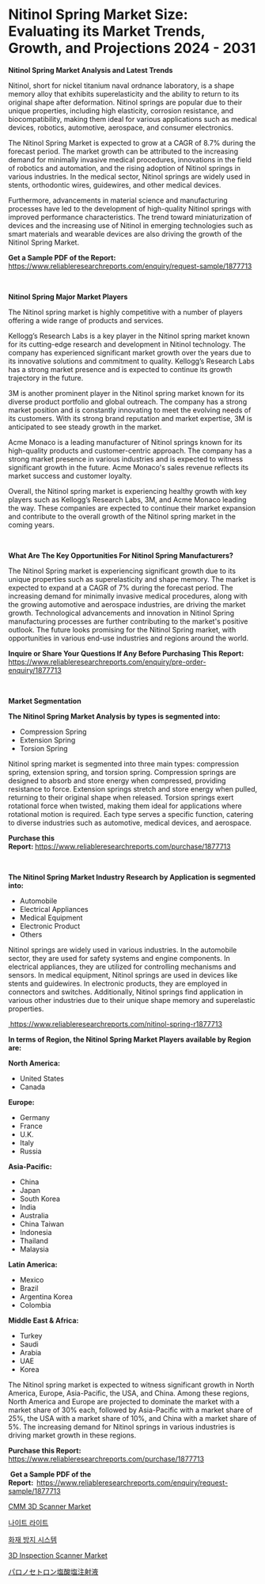 <p><h1>Nitinol Spring Market Size: Evaluating its Market Trends, Growth, and Projections 2024 - 2031</h1></p><p><strong>Nitinol Spring Market Analysis and Latest Trends</strong></p>
<p><p>Nitinol, short for nickel titanium naval ordnance laboratory, is a shape memory alloy that exhibits superelasticity and the ability to return to its original shape after deformation. Nitinol springs are popular due to their unique properties, including high elasticity, corrosion resistance, and biocompatibility, making them ideal for various applications such as medical devices, robotics, automotive, aerospace, and consumer electronics.</p><p>The Nitinol Spring Market is expected to grow at a CAGR of 8.7% during the forecast period. The market growth can be attributed to the increasing demand for minimally invasive medical procedures, innovations in the field of robotics and automation, and the rising adoption of Nitinol springs in various industries. In the medical sector, Nitinol springs are widely used in stents, orthodontic wires, guidewires, and other medical devices.</p><p>Furthermore, advancements in material science and manufacturing processes have led to the development of high-quality Nitinol springs with improved performance characteristics. The trend toward miniaturization of devices and the increasing use of Nitinol in emerging technologies such as smart materials and wearable devices are also driving the growth of the Nitinol Spring Market.</p></p>
<p><strong>Get a Sample PDF of the Report:&nbsp;</strong> <a href="https://www.reliableresearchreports.com/enquiry/request-sample/1877713">https://www.reliableresearchreports.com/enquiry/request-sample/1877713</a></p>
<p>&nbsp;</p>
<p><strong>Nitinol Spring Major Market Players</strong></p>
<p><p>The Nitinol spring market is highly competitive with a number of players offering a wide range of products and services.</p><p>Kellogg’s Research Labs is a key player in the Nitinol spring market known for its cutting-edge research and development in Nitinol technology. The company has experienced significant market growth over the years due to its innovative solutions and commitment to quality. Kellogg’s Research Labs has a strong market presence and is expected to continue its growth trajectory in the future.</p><p>3M is another prominent player in the Nitinol spring market known for its diverse product portfolio and global outreach. The company has a strong market position and is constantly innovating to meet the evolving needs of its customers. With its strong brand reputation and market expertise, 3M is anticipated to see steady growth in the market.</p><p>Acme Monaco is a leading manufacturer of Nitinol springs known for its high-quality products and customer-centric approach. The company has a strong market presence in various industries and is expected to witness significant growth in the future. Acme Monaco's sales revenue reflects its market success and customer loyalty.</p><p>Overall, the Nitinol spring market is experiencing healthy growth with key players such as Kellogg’s Research Labs, 3M, and Acme Monaco leading the way. These companies are expected to continue their market expansion and contribute to the overall growth of the Nitinol spring market in the coming years.</p></p>
<p>&nbsp;</p>
<p><strong>What Are The Key Opportunities For Nitinol Spring Manufacturers?</strong></p>
<p><p>The Nitinol Spring market is experiencing significant growth due to its unique properties such as superelasticity and shape memory. The market is expected to expand at a CAGR of 7% during the forecast period. The increasing demand for minimally invasive medical procedures, along with the growing automotive and aerospace industries, are driving the market growth. Technological advancements and innovation in Nitinol Spring manufacturing processes are further contributing to the market's positive outlook. The future looks promising for the Nitinol Spring market, with opportunities in various end-use industries and regions around the world.</p></p>
<p><strong>Inquire or Share Your Questions If Any Before Purchasing This Report:</strong> <a href="https://www.reliableresearchreports.com/enquiry/pre-order-enquiry/1877713">https://www.reliableresearchreports.com/enquiry/pre-order-enquiry/1877713</a></p>
<p>&nbsp;</p>
<p><strong>Market Segmentation</strong></p>
<p><strong>The Nitinol Spring Market Analysis by types is segmented into:</strong></p>
<p><ul><li>Compression Spring</li><li>Extension Spring</li><li>Torsion Spring</li></ul></p>
<p><p>Nitinol spring market is segmented into three main types: compression spring, extension spring, and torsion spring. Compression springs are designed to absorb and store energy when compressed, providing resistance to force. Extension springs stretch and store energy when pulled, returning to their original shape when released. Torsion springs exert rotational force when twisted, making them ideal for applications where rotational motion is required. Each type serves a specific function, catering to diverse industries such as automotive, medical devices, and aerospace.</p></p>
<p><strong>Purchase this Report:&nbsp;</strong><a href="https://www.reliableresearchreports.com/purchase/1877713">https://www.reliableresearchreports.com/purchase/1877713</a></p>
<p>&nbsp;</p>
<p><strong>The Nitinol Spring Market Industry Research by Application is segmented into:</strong></p>
<p><ul><li>Automobile</li><li>Electrical Appliances</li><li>Medical Equipment</li><li>Electronic Product</li><li>Others</li></ul></p>
<p><p>Nitinol springs are widely used in various industries. In the automobile sector, they are used for safety systems and engine components. In electrical appliances, they are utilized for controlling mechanisms and sensors. In medical equipment, Nitinol springs are used in devices like stents and guidewires. In electronic products, they are employed in connectors and switches. Additionally, Nitinol springs find application in various other industries due to their unique shape memory and superelastic properties.</p></p>
<p><a href="https://www.reliableresearchreports.com/nitinol-spring-r1877713">&nbsp;https://www.reliableresearchreports.com/nitinol-spring-r1877713</a></p>
<p><strong>In terms of Region, the Nitinol Spring Market Players available by Region are:</strong></p>
<p>
    <p> <strong> North America: </strong>
        <ul>
            <li>United States</li>
            <li>Canada</li>
        </ul>
        </p> 
    <p> <strong> Europe: </strong>
        <ul>
            <li>Germany</li>
            <li>France</li>
            <li>U.K.</li>
            <li>Italy</li>
            <li>Russia</li>
        </ul>
        </p> 
    <p> <strong> Asia-Pacific: </strong>
        <ul>
            <li>China</li>
            <li>Japan</li>
            <li>South Korea</li>
            <li>India</li>
            <li>Australia</li>
            <li>China Taiwan</li>
            <li>Indonesia</li>
            <li>Thailand</li>
            <li>Malaysia</li>
        </ul>
        </p> 
    <p> <strong> Latin America: </strong>
        <ul>
            <li>Mexico</li>
            <li>Brazil</li>
            <li>Argentina Korea</li>
            <li>Colombia</li>
        </ul>
        </p> 
    <p> <strong> Middle East & Africa: </strong>
        <ul>
            <li>Turkey</li>
            <li>Saudi</li>
            <li>Arabia</li>
            <li>UAE</li>
            <li>Korea</li>
        </ul>
    </p>
    </p>
<p><p>The Nitinol spring market is expected to witness significant growth in North America, Europe, Asia-Pacific, the USA, and China. Among these regions, North America and Europe are projected to dominate the market with a market share of 30% each, followed by Asia-Pacific with a market share of 25%, the USA with a market share of 10%, and China with a market share of 5%. The increasing demand for Nitinol springs in various industries is driving market growth in these regions.</p></p>
<p><strong>Purchase this Report: </strong><a href="https://www.reliableresearchreports.com/purchase/1877713">https://www.reliableresearchreports.com/purchase/1877713</a></p>
<p>&nbsp;<strong>Get a Sample PDF of the Report:&nbsp;&nbsp;</strong><a href="https://www.reliableresearchreports.com/enquiry/request-sample/1877713">https://www.reliableresearchreports.com/enquiry/request-sample/1877713</a></p>
<p><strong></strong></p>
<p><p><a href="https://github.com/changoleonlaverguenzanoexiste/Market-Research-Report-List-3/blob/main/cmm-3d-scanner-market.md">CMM 3D Scanner Market</a></p><p><a href="https://medium.com/@tomienow676/%EC%95%BC%EA%B0%84-%EC%8B%9C%EC%9E%A5-2031%EB%85%84%EA%B9%8C%EC%A7%80%EC%9D%98-%EC%84%B1%EA%B3%B5%EC%A0%81%EC%9D%B8-%EB%B9%84%EC%A6%88%EB%8B%88%EC%8A%A4-%EC%A0%84%EB%9E%B5%EC%9D%84-%EC%98%88%EC%B8%A1%ED%95%98%EB%8A%94-%EC%97%B4%EC%87%A0-8ceca79ca62d">나이트 라이트</a></p><p><a href="https://github.com/rcabello548/Market-Research-Report-List-1/blob/main/403522134008.md">화재 방지 시스템</a></p><p><a href="https://github.com/tamvrosiya/Market-Research-Report-List-3/blob/main/3d-inspection-scanner-market.md">3D Inspection Scanner Market</a></p><p><a href="https://medium.com/@rusty-marie2024/%E3%83%91%E3%83%AD%E3%83%8E%E3%82%BB%E3%83%88%E3%83%AD%E3%83%B3%E5%A1%A9%E9%85%B8%E5%A1%A9%E6%B3%A8%E5%B0%84%E5%89%A4%E5%B8%82%E5%A0%B4-%E5%B8%82%E5%A0%B4%E3%81%AEcagr-%E5%B8%82%E5%A0%B4%E3%83%88%E3%83%AC%E3%83%B3%E3%83%89-%E3%81%8A%E3%82%88%E3%81%B3%E6%88%90%E9%95%B7%E6%88%A6%E7%95%A5%E3%81%AB%E5%AF%BE%E3%81%99%E3%82%8B%E6%B4%9E%E5%AF%9F-5e935dc2c2a9">パロノセトロン塩酸塩注射液</a></p></p>